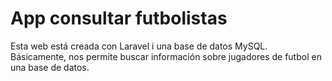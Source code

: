 <h1> App consultar futbolistas</h1>
Esta web está creada con Laravel i una base de datos MySQL. Básicamente, nos permite buscar información sobre jugadores de futbol en una base de datos.
